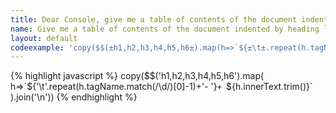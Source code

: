 ```yaml
---
title: Dear Console, give me a table of contents of the document indented by heading level
name: Give me a table of contents of the document indented by heading level
layout: default
codeexample: 'copy($$(±h1,h2,h3,h4,h5,h6±).map(h=>`${±\t±.repeat(h.tagName.match(/\d/)[0]-1)+±- ±}${h.innerText.trim()}`).join(±\n±))'
---
```


{% highlight javascript %}
copy($$('h1,h2,h3,h4,h5,h6').map(
    h=>`${'\t'.repeat(h.tagName.match(/\d/)[0]-1)+'- '}`+
    `${h.innerText.trim()}`
).join('\n'))
{% endhighlight %}